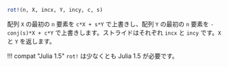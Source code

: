 ```julia
rot!(n, X, incx, Y, incy, c, s)
```

配列 `X` の最初の `n` 要素を `c*X + s*Y` で上書きし、配列 `Y` の最初の `n` 要素を `-conj(s)*X + c*Y` で上書きします。ストライドはそれぞれ `incx` と `incy` です。`X` と `Y` を返します。

!!! compat "Julia 1.5"
    `rot!` は少なくとも Julia 1.5 が必要です。

